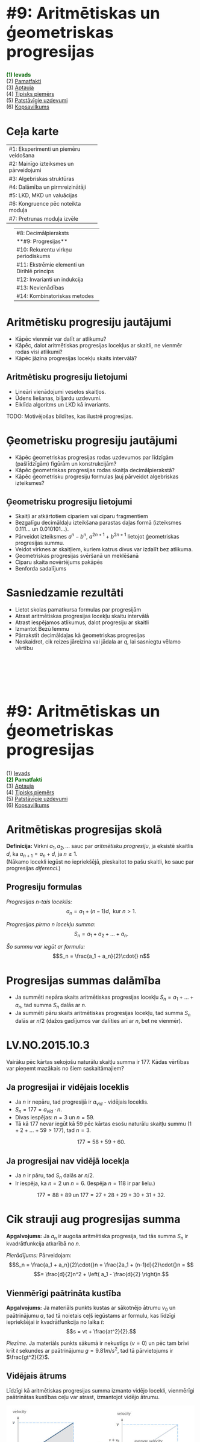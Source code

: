 # &nbsp;

<hgroup>

<h1 style="font-size:32pt">#9: Aritmētiskas un ģeometriskas progresijas</h1>

</hgroup><hgroup>

<span style="color:darkgreen">**(1) Ievads**</span>  
<span>(2) [Pamatfakti](#section-1)</span>  
<span>(3) [Aptauja](#section-2)</span>  
<span>(4) [Tipisks piemērs](#section-3)</span>  
<span>(5) [Patstāvīgie uzdevumi](#section_4)</span>  
<span>(6) [Kopsavilkums](#section_5)</span>

</hgroup>


# <lo-default/> Ceļa karte

<hgroup style="width: 48%">

<table>
<tr><td style="text-align:left !important;">#1: Eksperimenti un piemēru veidošana</td></tr>
<tr><td style="text-align:left !important;">#2: Mainīgo izteiksmes un pārveidojumi</td></tr>
<tr><td style="text-align:left !important;">#3: Algebriskas struktūras</td></tr>
<tr><td style="text-align:left !important;">#4: Dalāmība un pirmreizinātāji</td></tr>
<tr><td style="text-align:left !important;">#5: LKD, MKD un valuācijas</td></tr>
<tr><td style="text-align:left !important;">#6: Kongruence pēc noteikta moduļa</td></tr>
<tr><td style="text-align:left !important;">#7: Pretrunas moduļa izvēle</td></tr>
</table>

</hgroup>
<hgroup style="margin-left: 4%; width: 45%">

<table>
<tr><td style="text-align:left !important;">#8: Decimālpieraksts</td></tr>
<tr><td style="text-align:left !important;"><red>**#9: Progresijas**</red></td></tr>
<tr><td style="text-align:left !important;">#10: Rekurentu virkņu periodiskums</td></tr>
<tr><td style="text-align:left !important;">#11: Ekstrēmie elementi un Dirihlē princips</td></tr>
<tr><td style="text-align:left !important;">#12: Invarianti un indukcija</td></tr>
<tr><td style="text-align:left !important;">#13: Nevienādības</td></tr>
<tr><td style="text-align:left !important;">#14: Kombinatoriskas metodes</td></tr>
</table>

</hgroup>

# <lo-default/> Aritmētisku progresiju jautājumi

* Kāpēc vienmēr var dalīt ar atlikumu?
* Kāpēc, dalot aritmētiskas progresijas locekļus ar skaitli, 
ne vienmēr rodas visi atlikumi?
* Kāpēc jāzina progresijas locekļu skaits intervālā?


## Aritmētisku progresiju lietojumi

* Lineāri vienādojumi veselos skaitļos.
* Ūdens liešanas, biljardu uzdevumi.
* Eiklīda algoritms un LKD kā invariants.

TODO: Motivējošas bildītes, kas ilustrē progresijas.




# <lo-default/> Ģeometrisku progresiju jautājumi

* Kāpēc ģeometriskas progresijas rodas uzdevumos 
par līdzīgām (pašlīdzīgām) figūrām un konstrukcijām?
* Kāpēc ģeometriskas progresijas rodas skaitļa
decimālpierakstā?
* Kāpēc ģeometrisku progresiju formulas ļauj pārveidot
algebriskas izteiksmes?


## Ģeometrisku progresiju lietojumi

* Skaitļi ar atkārtotiem cipariem vai ciparu fragmentiem
* Bezgalīgu decimāldaļu izteikšana parastas daļas formā
(izteiksmes $0.111\ldots$ un $0.010101\ldots$).
* Pārveidot izteiksmes $a^n - b^n$, $a^{2n+1} + b^{2n+1}$ 
lietojot ģeometriskas progresijas summu.
* Veidot virknes ar skaitļiem, kuriem katrus 
divus var izdalīt bez atlikuma.
* Ģeometriskas progresijas svēršanā un meklēšanā
* Ciparu skaita novērtējums pakāpēs
* Benforda sadalījums

 
# <lo-default/> Sasniedzamie rezultāti

* Lietot skolas pamatkursa formulas par progresijām
* Atrast aritmētiskas progresijas locekļu skaitu intervālā
* Atrast iespējamos atlikumus, dalot progresiju ar skaitli
* Izmantot Bezū lemmu
* Pārrakstīt decimāldaļas kā ģeometriskas progresijas
* Noskaidrot, cik reizes jāreizina vai jādala ar $q$, 
lai sasniegtu vēlamo vērtību







# &nbsp;

<hgroup>

<h1 style="font-size:32pt">#9: Aritmētiskas un ģeometriskas progresijas</h1>

</hgroup><hgroup>

<span>(1) [Ievads](#section)</span>  
<span style="color:darkgreen">**(2) Pamatfakti**</span>  
<span>(3) [Aptauja](#section-2)</span>  
<span>(4) [Tipisks piemērs](#section-3)</span>  
<span>(5) [Patstāvīgie uzdevumi](#section_4)</span>  
<span>(6) [Kopsavilkums](#section_5)</span>

</hgroup>


# <lo-default/> Aritmētiskas progresijas skolā

**Definīcija:** Virkni $a_1,a_2,\ldots$ sauc par *aritmētisku progresiju*, 
ja eksistē skaitlis $d$, ka $a_{n+1} = a_n + d$, ja $n \geq 1$.  
(Nākamo locekli iegūst no iepriekšējā, pieskaitot to pašu skaitli, ko 
sauc par progresijas *diferenci*.)

## Progresiju formulas

*Progresijas $n$-tais loceklis:*
$$a_n = a_1 + (n-1)d,\;\;\mbox{kur $n>1$.}$$

*Progresijas pirmo $n$ locekļu summa:*
$$S_n = a_1 + a_2 + \ldots + a_n.$$

*Šo summu var iegūt ar formulu:*
$$S_n = \frac{a_1 + a_n}{2}\cdot{} n$$


# <lo-default/> Progresijas summas dalāmība

* Ja summēti nepāra skaits aritmētiskas
progresijas locekļu $S_n = a_1 + \ldots + a_n$, tad 
summa $S_n$ dalās ar $n$. 
* Ja summēti pāru skaits aritmētiskas 
progresijas locekļu, tad summa $S_n$ 
dalās ar $n/2$ (dažos gadījumos var dalīties arī 
ar $n$, bet ne vienmēr).


# <lo-sample/> LV.NO.2015.10.3

Vairāku pēc kārtas sekojošu naturālu skaitļu summa ir $177$. 
Kādas vērtības var pieņemt
mazākais no šiem saskaitāmajiem?


## Ja progresijai ir vidējais loceklis

* Ja $n$ ir nepāru, tad progresijā ir $a_{vid}$ - vidējais loceklis. 
* $S_n = 177 = a_{vid}\cdot{}n$. 
* Divas iespējas: $n=3$ un $n = 59$. 
* Tā kā $177$ nevar iegūt kā $59$ pēc kārtas esošu naturālu skaitļu 
summu ($1 + 2 + \ldots + 59 > 177$), tad $n=3$. 

$$177 = 58+59+60.$$

## Ja progresijai nav vidējā locekļa

* Ja $n$ ir pāru, tad $S_n$ dalās ar $n/2$. 
* Ir iespēja, ka $n = 2$ un $n = 6$. (Iespēja $n = 118$ ir par lielu.)

$$177 = 88 + 89\;\mbox{un}\; 177 = 27+28+29+30+31+32.$$


# <lo-default/> Cik strauji aug progresijas summa

**Apgalvojums:** Ja $a_n$ ir augoša aritmētiska progresija, 
tad tās summa $S_n$ ir kvadrātfunkcija atkarībā no $n$. 

*Pierādījums:* Pārveidojam:
$$S_n = \frac{a_1 + a_n}{2}\cdot{}n = \frac{2a_1 + (n-1)d}{2}\cdot{}n = $$
$$= \frac{d}{2}n^2 + \left( a_1 - \frac{d}{2} \right)n.$$


## Vienmērīgi paātrināta kustība

**Apgalvojums:** Ja materiāls punkts kustas ar sākotnējo ātrumu 
$v_0$ un paātrinājumu $a$, tad tā noietais ceļš iegūstams 
ar formulu, kas līdzīgi iepriekšējai ir kvadrātfunkcija no laika $t$:
$$s = vt + \frac{at^2}{2}.$$

*Piezīme.* Ja materiāls punkts sākumā ir nekustīgs ($v=0$) 
un pēc tam brīvi krīt $t$ sekundes ar paātrinājumu $g = 9.81 m/s^2$, 
tad tā pārvietojums ir $\frac{gt^2}{2}$.

## Vidējais ātrums

Līdzīgi kā aritmētiskas progresijas summa izmanto vidējo locekli, 
vienmērīgi paātrinātas kustības ceļu var atrast, izmantojot vidējo ātrumu.

![Accelerated motion](accelerated-motion.png)


# <lo-default/> Progresijas un MKD

![MKD](least-common-multiple.svg)

Divu skaitļu MKD ($\mbox{MKD}(a,b)$ var uzminēt, piereizinot 
lielāko skaitli ar $1,2,3,\ldots$ (sagaidot brīdi, kamēr 
$ka$ izdalās ar $b$.


# <lo-default/> Progresijas locekļu skaits intervālā

**Apgalvojums:** Intervālā $[1;n]$ ir tieši 
$\lfloor n/d \rfloor$ daudzkārtņu progresijai 
$a_k = k\cdot d$, $k \in \mathbb{N}$. 

(Ja progresijas pirmais loceklis $a_1 \neq d$, tad
dalījums var būt jāapaļo gan uz augšu, gan uz leju.)



# <lo-default/> Mazākā progresijas diference

**Apgalvojums:** Katrai augošai naturālu skaitļu virknei 
$a_1 < a_2 < \ldots < a_n$ atradīsies tāds lielākais 
$d$, ka visi $a_i$ pieder aritmētiskai progresijai ar
diferenci $d$.



# <lo-sample/> BBK2012.P1.36/LV.SO.2017.10.2

Trīs no aritmētiskās progresijas locekļiem ir $41$, $113$, $193$. 
Atrast lielāko iespējamo diferences vērtību, ja 
zināms, ka tā ir vesels skaitlis.



## Starpības un Eiklīda algoritms

* Aplūkojam starpības $113 - 41 = 72$, $193 - 113 = 80$. 
* $\mbox{LKD}(80,72) = \mbox{LKD}(72,8) = \mbox{LKD}(8,0)$
* Diference var būt $8$ (vai kāds no $8$ dalītājiem). Nevar 
būt lielāks par $8$. 



# <lo-default/> LKD saglabājas

**Apgalvojums:** Ja $\mbox{LKD}(a_1,d) = k$, 
tad arī $\mbox{LKD}(a_1+d,d)=k$ un 
$\mbox{LKD}(a_1 - d, d) = k$. 

Šis ir apgalvojums par invariantu: 
lielākais kopīgais dalītājs progresijas loceklim 
un diferencei saglabājas. 



# <lo-sample/> BBK2012.P1.104

Skaitļu virkne $(a_i)$ tiek definēta šādi: 
$$a_1=19,\;a_2=90,\;a_{n+2}=a_n+a_{n+1},\;\mbox{ja}\;n=1,2,3,\ldots.$$
Atrast skaitļu $a_{1989}$ un $a_{1990}$ lielāko kopīgo dalītāju.


# <lo-default/> Eiklīda algoritms (piemērs)

Kā aprēķināt divu skaitļu lielāko 
kopīgo dalītāju. 



# <lo-default/> Dalāmība ar atlikumu

**Apgalvojums:** Ja $a$ ir vesels skaitlis, bet $b$ ir naturāls skaitlis, 
tad var izteikt:
$$a = q\cdot b +r,\;\;\mbox{kur $0 \leq r < b$.}$$

$q \in \mathbb{Z}$ sauc par $a$ un $b$ dalījuma veselo daļu, 
bet $r$ sauc par *atlikumu*.  
Šādi izdalīt vienmēr var, jo skaitlim $b$ var pieskaitīt (vai atņemt)
$a$ tik daudzas reizes, lai rezultāts $r$ būtu viens no 
skaitļiem $\{ 0,1,\ldots,a-1 \}$. 


# <lo-default/> Aritmētiskas progresijas atlikumi

**Apgalvojums:** Ja $(a_k)$ ir aritmētiska progresija ar diferenci $d$, 
$m$ ir kaut kāds naturāls skaitlis, un $\mbox{LKD}(d,m)=1$, tad 
progresija $a_k$ pieņem visus iespējamos atlikumus, 
dalot ar $m$.   
Šādu atlikumu ir pavisam $m$: $\{ 0,1,\ldots,m-1 \}$. 

## Atlikumi (turpinājums)

**Apgalvojums:** Ja $(a_k)$ ir aritmētiska progresija ar diferenci $d$, 
$m$ ir kaut kāds naturāls skaitlis, un $\mbox{LKD}(d,m)=K>1$, tad 
progresija $(a_k)$ pieņem $m/K$ dažādus atlikumus
dalot ar $m$.   

## Attālumi starp atlikumiem

**Apgalvojums:** Ja $(a_k)$ ir aritmētiska progresija ar diferenci $d$, 
$m$ ir naturāls skaitlis un $\mbox{LKD}(d,m)=1$, tad 
katrs no $m$ atlikumiem, dalot ar $m$ iestājas ik pēc $m$ 
progresijas locekļiem: katram naturālam $n$ abi 
skaitļi $a_n$ un $a_{n+m}$ dod vienādus atlikumus, dalot ar $m$.


# <lo-sample/> BBK2012.P1.122

Cik daudz ir tādu naturālu skaitļu $n \leq 1983$, kuriem $3n+5$ 
dalās ar $7$?


## Atlikumu atkārtošanās

<hgroup>

<table>
<tr>
<th>A0</th><th>A1</th><th>A2</th><th>A3</th><th>A4</th><th>A5</th><th>A6</th>
</tr>
<tr>
<td>&nbsp;</td><td>&nbsp;</td><td>&nbsp;</td><td>&nbsp;</td>
<td>&nbsp;</td><td>$5$</td><td>&nbsp;</td>
</tr>
<tr>
<td>&nbsp;</td><td>$8$</td><td>&nbsp;</td><td>&nbsp;</td>
<td>$11$</td><td>&nbsp;</td><td>&nbsp;</td>
</tr>
<tr>
<td>$14$</td><td>&nbsp;</td><td>&nbsp;</td><td>$17$</td>
<td>&nbsp;</td><td>&nbsp;</td><td>$20$</td>
</tr>
</table>

</hgroup><hgroup>

* Tā kā $3$ un $7$ ir savstarpēji pirmskaitļi, 
katrs septītais atlikums progresijā $3n+5$ 
dalīsies ar $7$. 

</hgroup>


# <lo-default/> Bezū lemma

**Lemma:** Ja $\mbox{LKD}(a,b)=d$, tad eksistē veseli $x$ un $y$, ka $ax+by=d$. 

*Piezīme:* Ja $\mbox{LKD}(a,b)=1$, tad aritmētiskā progresijā $a_k = a\cdot{}k$ 
atradīsies visi $b$ iespējamie atlikumi, dalot ar $b$ (ieskaitot atlikumu $1$). 




# <lo-default/> Ģeom. progresijas skolas kursā

**Definīcija:** Par *ģeometrisku progresiju*
sauc virkni, kurā katru nākamo locekli iegūst, 
reizinot iepriekšējo ar to pašu skaitli $q \neq 0$: 

$$b_{n+1} = b_n q,\;\;\mbox{kur $n \geq 1$}.$$

Skaitli $q$ sauc par kvocientu (*common ratio*, 
*der Quotient*,
*знаменатель прогрессии*).

## Dažas populāras formulas

*Progresijas $n$-tā locekļa formula:*

$$b_n = b_1 \cdot q^{n-1},\;\mbox{kur $n>1$}.$$

*Galīgas progresijas summas formula:*

$$S_n = b_1 + b_2 + \ldots + b_n = b_1\cdot\frac{q^{n+1} - 1}{q - 1}.$$

*Bezgalīgas progresijas summas formula:*

$$S = b_1 + b_2 + \ldots = \frac{b_1}{1 - q},\;\mbox{kur $|q|<1$.}$$


## Cik strauji aug progresijas summa

Šaha galdiņa piemērs: $2^0 + 2^1 + \ldots + 2^{63} = 2^{64} - 1$.

<table>
<tr>
<td>$2^0$</td><td style="background-color:silver">$2^1$</td><td>$2^2$</td><td style="background-color:silver">$2^3$</td>
<td>$2^4$</td><td style="background-color:silver">$2^5$</td><td>$2^6$</td><td style="background-color:silver">$2^7$</td>
</tr>
<tr>
<td style="background-color:silver">$2^8$</td><td>$2^9$</td><td style="background-color:silver">$2^{10}$</td><td>$2^{11}$</td>
<td style="background-color:silver">$2^{12}$</td><td>$2^{13}$</td><td style="background-color:silver">$2^{14}$</td><td>$2^{15}$</td>
</tr>
<tr>
<td>$2^{16}$</td><td style="background-color:silver">$2^{17}$</td><td>$2^{18}$</td><td style="background-color:silver">$2^{19}$</td>
<td>$2^{20}$</td><td style="background-color:silver">$2^{21}$</td><td>$2^{22}$</td><td style="background-color:silver">$2^{23}$</td>
</tr>
<tr>
<td>$2^{24}$</td><td>$2^{25}$</td><td>$2^{26}$</td><td>$2^{27}$</td>
<td>$2^{28}$</td><td>$2^{29}$</td><td>$2^{30}$</td><td>$2^{31}$</td>
</tr>
<tr>
<td>$2^{32}$</td><td>$2^{33}$</td><td>$2^{34}$</td><td>$2^{35}$</td>
<td>$2^{36}$</td><td>$2^{37}$</td><td>$2^{38}$</td><td>$2^{39}$</td>
</tr>
<tr>
<td>$2^{40}$</td><td>$2^{41}$</td><td>$2^{42}$</td><td>$2^{43}$</td>
<td>$2^{44}$</td><td>$2^{45}$</td><td>$2^{46}$</td><td>$2^{47}$</td>
</tr>
<tr>
<td>$2^{48}$</td><td>$2^{49}$</td><td>$2^{50}$</td><td>$2^{51}$</td>
<td>$2^{52}$</td><td>$2^{53}$</td><td>$2^{54}$</td><td>$2^{55}$</td>
</tr>
<tr>
<td>$2^{56}$</td><td>$2^{57}$</td><td>$2^{58}$</td><td>$2^{59}$</td>
<td>$2^{60}$</td><td>$2^{61}$</td><td>$2^{62}$</td><td>$2^{63}$</td>
</tr>
</table>

(Aritmētiskai progresijai summa auga straujāk nekā pati progresija. 
Ģeometriskajai - aug apmēram tikpat strauji.)


# <lo-default/> Progresijas dalāmība

**Apgalvojums:** Naturālu skaitļu ģeometriskā progresijā ar veselu kvocientu $q$ 
katrs loceklis dalās ar visiem iepriekšējiem.

*Piezīme.* Dažām (galīgām) naturālu skaitļu progresijām var būt 
daļveida kvocienti. Piemēram, $16,24,36,54,81$ kvocients ir $3/2$.



# <lo-default/> Pakāpju summas un starpības

*Ir šādas identitātes (sadalīšana reizinātājos):*

$$a^n - b^n = (a-b)(a^{n-1} + a^{n-2}b + \ldots + ab^{n-2} + b^{n-1}.$$

$$a^{2n+1} + b^{2n+1} = (a+b)(a^{2n} - a^{2n-1}b + \ldots - ab^{2n-1} + b^{2n}).$$ 

# <lo-default/> Atkārtoti cipari vai grupas

Ja viens un tas pats cipars (vai cipari) rakstīti 
daudzas reizes, decimālpierakstu var "sasummēt"
ar ģeometriskas progresijas summas formulu. Piemēram, 

$$123123123123123 = 123 \cdot 1001001001001 = $$
$$= 123 \cdot \left( 1000^4 + 1000^3 + 1000^2 + 1000^1 + 1000^0 \right) = $$
$$= 123 \cdot \frac{1000^5 - 1}{1000-1}.$$ 



# <lo-sample/> LV.VO.2012.10.3

Naturāla skaitļa $N$ decimālajā pierakstā izmantots tikai cipars $6$.
Pierādīt, ka skaitļa $N^2$ decimālajā pierakstā nav cipara $0$.

## 66...66 kāpināšana kvadrātā

$$6^2=36,\;\;66^2=4356=4455-99,\;\;666^2=443556=444555-999,\ldots$$
Var pamatot, ka 
$$(\underbrace{6\ldots6}_n)^2=\overline{\underbrace{4\ldots{}4}_n\underbrace{5\ldots{}5}_n}-
\underbrace{9\ldots{}9}_n$$




## Bezgalīgas decimāldaļas


Ar (bezgalīgas) ģeometriskas progresijas summas formulu var sasummēt
arī bezgalīgas decimāldaļas. Piemēram, 

$$0.(02439) = 2439 \cdot \left( \frac{1}{10^5} 
+ \frac{1}{10^{10}} + \frac{1}{10^{15}} + \ldots \right) = $$
$$ = 2439 \cdot \frac{\frac{1}{10^5}}{1 - \frac{1}{10^5}} = \frac{2439}{99999} = \frac{1}{41}.$$ 

**Secinājums:** Racionāli skaitļi sakrīt ar periodiskām decimāldaļām)


# <lo-default/> Ciparu skaita pieaugums

**Jautājums:** Cik reizes skaitlis jāpiereizina ar $2$, 
lai tā decimālpierakstā būtu par vienu ciparu vairāk? 

$$2^3 = 8<10,\;\;\mbox{bet}\;\;2^4 = 16 > 10.$$

Skaitļiem ģeometriskā progresijā ciparu skaits 
aug (aptuveni) aritmētiskā progresijā.

## Precīzi noteikts ciparu skaits

<hgroup style="font-size:70%">

```
1       16384
2       32768
4       65536
8       131072
16      262144 
32      524288
64      1048576
128     2097152
256     4194304
512     8388608
1024    16777216
2048    33554432
4096    ...
8192
```

$$\log_{2} 10 = \frac{1}{\log_{10} 2} =$$
$$\approx\frac{1}{0.30103} \approx 3.321928.$$

</hgroup><hgroup>

Precīzu ciparu skaitu skaitlim $x \geq 1$ izsaka: 
$\left\lfloor \log_{10} x \right\rfloor + 1$. 
Piemērs:

$$\log_{10} 2^{200} = 200\cdot \log_{10} 2 = $$
$$=200 \cdot 0.30103 \approx 60.206$$

Tātad $2^{200}$ būs $\left\lfloor 60.206 \right\rfloor + 1 = 61$
cipari.

</hgroup>



# <lo-sample/> BBK2012.P1.52

Vai iespējams norādīt tādu galīgu skaitu ģeometrisko progresiju, 
kuru locekļi ir naturāli skaitļi, ka jebkurš naturāls skaitlis 
piederētu vismaz vienai progresijai?


## Attālumi starp progresijas locekļiem

* $b_{n+2} - b_{n+1} = (b_{n+1} - b_n)q$, t.i. attālumi arvien pieaug. 
* Ja progresiju ir pavisam $N$, tad katrai progresijai atrodam 
tādu $m_i$, ka locekļi aiz šī skaitļa $m_i$ ir attālumos, kas lielāki par $N+1$. 
* Apzīmējam ar $M$ maksimālo no šiem $m_i$. Aiz vērtības $M$ **visām** 
progresijām attālumi starp blakus esošiem locekļiem būs lielāki par $N+1$. 
* Tātad, kāds punkts paliks nepārklāts.



# <lo-default/> Logaritmiskā skala

* Dabā sastopami lielumi 
(iedzīvotāju skaits dažādās valstīs; 
upju garums; balsotāju skaits 
balsošanas iecirkņos, utml.)
bieži atšķiras simtiem vai tūkstošiem reižu.
* Tie uzskatāmāk attēlojami uz
"logaritmiskas skalas".
* Ģeometriska progresija uz logaritmiskās skalas 
veido vienādi attālinātus punktus.


![Logarithmic Scale](logarithmic-scale.png)


## Logaritmiskas skalas piemērs

![Logarithmic Scale Sample](logarithmic-scale-sample.png)

Sk. [Gapminder.org](https://bit.ly/2Sze0Sa).


# <lo-default/> Benforda sadalījums

<hgroup>

![Benford's Distribution](benford-distribution.png)

</hgroup><hgroup>

* Ne visi cipari parādās ģeometriskas progresijas locekļu 
pierakstā vienādi bieži. 
* Benforda sadalījums parāda, cik bieži katrs cipars ir pirmais
ģeometriskas progresijas pierakstā

</hgroup>



# <lo-sample/> LV.NO.2004.8.2 

Ir zināms, ka skaitļa $2^{200}$ decimālajā pierakstā ir $61$ cipars. 
Cik daudziem no skaitļiem $2^1; 2^2; 2^3; \ldots; 2^{199}; 2^{200}$ 
decimālais pieraksts sākas ar ciparu $1$?


## 2^n izkārtojums 9 spainīšos

**Stratēģija:** Saskaitām kaut ko citu. 

* Ir pavisam $61$ skaitļu garumi (1-cipara, ... , 61-ciparu)
* Visi, izņemot pirmo garumu satur tieši vienu skaitli, kas sākas ar $1$

![Empyrical Benford Distribution](benford-practical.svg)





# &nbsp;

<hgroup>

<h1 style="font-size:32pt">#9: Aritmētiskas un ģeometriskas progresijas</h1>

</hgroup><hgroup>

<span>(1) [Ievads](#section)</span>  
<span>(2) [Pamatfakti](#section-1)</span>  
<span style="color:darkgreen">**(3) Aptauja**</span>  
<span>(4) [Tipisks piemērs](#section-3)</span>  
<span>(5) [Patstāvīgie uzdevumi](#section_4)</span>  
<span>(6) [Kopsavilkums](#section_5)</span>

</hgroup>



# <lo-quiz/> Jautājums Nr.1

Nosaukt piecus mazākos kopīgos dalītājus skaitļiem 
$8$ un $18$. 


# <lo-quiz/> Jautājums Nr.2

Atrast $\mbox{MKD}(6,7,8)$ - visu trīs skaitļu mazāko kopīgo dalītāju.


# <lo-quiz/> Jautājums Nr.3

Dota aritmētiska progresija $(a_n)$ (TODO: Definēt pirmo locekli un 
diferenci.). Atrast, cik daudzi tās locekļi ir 
divciparu skaitļi.


# <lo-quiz/> Jautājums Nr.4 

Dota aritmētiska progresija $(a_n)$ (TODO: Definēt pirmo locekli un 
diferenci.). Atrast, ar kādu ciparu var beigties 
tās locekļi. 

# <lo-quiz/> Jautājums Nr.5

Dota aritmētiska progresija $(a_n)$ (TODO: Definēt pirmo locekli un 
diferenci.). Atrast, kādu atlikumu var dot tās locekļi, dalot ar $30$. 

# <lo-quiz/> Jautājums Nr.6

Izteikt kā racionālas daļas:

1. $0.27272727\ldots = 0.(27)$
2. $0.123123123\ldots = 0.(123)$
3. $0.041666666\ldots = 0.041(6)$




# &nbsp;

<hgroup>

<h1 style="font-size:32pt">#9: Aritmētiskas un ģeometriskas progresijas</h1>

</hgroup><hgroup>

<span>(1) [Ievads](#section)</span>  
<span>(2) [Pamatfakti](#section-1)</span>  
<span>(3) [Aptauja](#section-2)</span>  
<span style="color:darkgreen">**(4) Tipisks piemērs**</span>  
<span>(5) [Patstāvīgie uzdevumi](#section-4)</span>  
<span>(6) [Kopsavilkums](#section-5)</span>

</hgroup>



# <lo-sample/> LV.AO.2004.8.5

Virknē augošā kārtībā izrakstīti naturālie skaitļi no $1$ līdz $2004$ ieskaitot, 
katrs vienu reizi. Izsvītrojam no tās skaitļus, kas atrodas 
$1., 4., 7., 10., \ldots$ vietās. No palikušās virknes atkal
izsvītrojam skaitļus, kas tajā atrodas $1., 4., 7., \ldots$ vietās. 
Ar iegūto virkni rīkojamies tāpat, utt.,
kamēr paliek neizsvītrots viens skaitlis. Kurš tas ir?

## Ieteikumi

1. Novērtēt iterāciju skaitu
2. Uzrakstīt formulu (ar pareizu noapaļošanu jeb veselo daļu), kas parāda, kurš numurs paliek pirmais 
neizsvītrotais kārtējā iterācijā.




# &nbsp;

<hgroup>

<h1 style="font-size:32pt">#9: Aritmētiskas un ģeometriskas progresijas</h1>

</hgroup><hgroup>

<span>(1) [Ievads](#section)</span>  
<span>(2) [Pamatfakti](#section-1)</span>  
<span>(3) [Aptauja](#section-2)</span>  
<span>(4) [Tipisks piemērs](#section-3)</span>  
<span style="color:darkgreen">**(5) Patstāvīgie uzdevumi**</span>  
<span>(6) [Kopsavilkums](#section-5)</span>

</hgroup>




# <lo-sample/> BBK2012.P1.123

Cik daudz ir tādu naturālu skaitļu $n \leq 1000$, 
kuri nedalās ne ar $5$, ne ar $7$?

## Ieteikumi 

**Stratēģija:** Saskaitīt kaut ko citu.

* Cik ir skaitļu, kas dalās ar $5$? Ar $7$?
* Cik ir skaitļu, kas dalās ar abiem?
* Kā novērtēt aritmētisko progresiju locekļu skaitu $\mathbb{N}$ 
sākumintervālā $[1;1000]$


## Eilera-Venna diagramma

TODO: Diagramma 





# <lo-sample/> LV.AO.2004.7.3

Kādam mazākajam naturālajam $n$ visas daļas
$$\frac{5}{n+7}, \frac{6}{n+8}, \frac{7}{n+9}, 
\ldots, \frac{35}{n+37}, \frac{36}{n+38}$$
ir nesaīsināmas?

## Ieteikumi

**Stratēģija:** Pārtulkojam jautājumu citādi.

* Kādu progresiju locekļi ir daļu skaitītājos un saucējos?
* Kā pateikt citādi, ka daļa ir nesaīsināma?

Arī: 

* Kāds ir invariants, kas saglabājas visās daļās?


## Eiklīda algoritms

Rēķinot $\mbox{LKD}(a,b)$, starpības starpības ir konstantas:

* $\mbox{LKD}(5,n+7) = \mbox{LKD}(5,n+2) = 1$,
* $\mbox{LKD}(6,n+8) = \mbox{LKD}(6,n+2) = 1$, $\ldots$
* $\mbox{LKD}(36,n+38) = \mbox{LKD}(36,n+2) = 1$.

Kurš mazākais skaitlis $n+2$ ir savstarpējs pirmskaitlis ar visiem 
skaitļiem $5,6,\ldots,36$?


# <lo-sample/> LV.NO.2008.7.1 

Kurus naturālos skaitļus $n$ var izsacīt formā 
$n=\frac{x}{y}$, kur $x = a^3$, 
$y = b^4$, $a$ un $b$ - naturāli skaitļi?

## Ieteikumi

**Stratēģija:** Atvieglojam sev dzīvi. 

* Kādi būtu "visvienkāršākie" skaitļi, ko izteikt 
minētajā formā $a^3/b^4$?
* Vai iegūto konstrukciju var attiecināt uz dažiem citiem 
skaitļiem?
* Vai konstrukciju var attiecināt uz visiem naturālajiem skaitļiem?


# <lo-sample/> LV.VO.2002.11.5

Kuriem naturāliem skaitļiem $n$, kas lielāki par $3$ 
un nedalās ar $3$, izpildās īpašība: visi tie naturālie 
skaitļi, kas mazāki par $n$ un kuru lielākais kopīgais 
dalītājs ar $n$ ir $1$, veido aritmētisku progresiju?


## Ieteikumi

**Stratēģija:** Vispārinām savus novērojumus.

* Novērošana: iegūti daži nelieli skaitļi, kas atbilst/neatbilst nosacījumam?
* Vispārināšana: Kā vispārīgāk raksturot iepriekš uzminētās atbildes?

* Novērošana: Ja neveidojas aritmētiska progresija, 
kā izskatās pretpiemēri? 
* Vispārināšana: Ja zināmi divi (ne obligāti blakus esoši)
aritmētiskas progresijas locekļi $a_m$ un $a_n$, 
kādi locekļi vēl noteikti tai pieder?

TODO: Attēls


# <lo-sample/> LV.VO.2003.10.2

Dots, ka $a$ un $b$ ir naturāli skaitļi, pie tam $a$ nedalās ar $5$. 
Skaitļu virkni $x_1, x_2, x_3, \ldots$ 
veido sekojoši: $x_1 = 5$, $x_{n+1} = ax_n + b$, ja $n=1;2;3;\ldots$. 
Kādai lielākajai $k$ vērtībai iespējams, ka visi skaitļi
$x_1;x_2;x_3;\ldots;x_k$ ir pirmskaitļi?






# &nbsp;

<hgroup>

<h1 style="font-size:32pt">#9: Aritmētiskas un ģeometriskas progresijas</h1>

</hgroup><hgroup>

<span>(1) [Ievads](#section)</span>  
<span>(2) [Pamatfakti](#section-1)</span>  
<span>(3) [Aptauja](#section-2)</span>  
<span>(4) [Tipisks piemērs](#section-3)</span>  
<span>(5) [Patstāvīgie uzdevumi](#section-4)</span>  
<span style="color:darkgreen">**(6) Kopsavilkums**</span>

</hgroup>


# <lo-default/> Ko darījām šajā nodarbībā?

* Atkārtojām skolas formulas aritm. un ģeom. progresijām
* Izteicām progresijas locekļu skaitu intervālā ar veselo 
daļu: $\lfloor n/d \rfloor$
* Prognozējām, kādus atlikumus dod progresijas locekļi,
dalot ar fiksētu skaitli $m$
* Izmantojām Bezū lemmu, izsakot LKD kā lineāru 
izteiksmju starpību.
* Pārveidojām atkārtojumus decimālpierakstā par 
ģeometrisku progresiju.
* Prognozējām ciparu skaitu pakāpēs un citās 
ģeometriskās progresijās.

